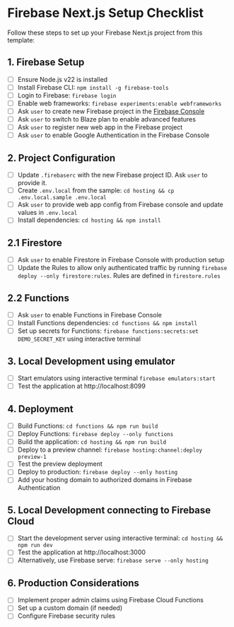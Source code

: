 # Firebase Next.js Setup Checklist

Follow these steps to set up your Firebase Next.js project from this template:

## 1. Firebase Setup
- [ ] Ensure Node.js v22 is installed
- [ ] Install Firebase CLI: `npm install -g firebase-tools`
- [ ] Login to Firebase: `firebase login`
- [ ] Enable web frameworks: `firebase experiments:enable webframeworks`
- [ ] Ask `user` to create new Firebase project in the [Firebase Console](https://console.firebase.google.com/)
- [ ] Ask `user` to switch to Blaze plan to enable advanced features
- [ ] Ask `user` to register new web app in the Firebase project
- [ ] Ask `user` to enable Google Authentication in the Firebase Console

## 2. Project Configuration
- [ ] Update `.firebaserc` with the new Firebase project ID. Ask `user` to provide it.
- [ ] Create `.env.local` from the sample: `cd hosting && cp .env.local.sample .env.local`
- [ ] Ask `user` to provide web app config from Firebase console and update values in `.env.local`
- [ ] Install dependencies: `cd hosting && npm install`

## 2.1 Firestore
- [ ] Ask `user` to enable Firestore in Firebase Console with production setup
- [ ] Update the Rules to allow only authenticated traffic by running `firebase deploy --only firestore:rules`. Rules are defined in `firestore.rules` 

## 2.2 Functions
- [ ] Ask `user` to enable Functions in Firebase Console
- [ ] Install Functions dependencies: `cd functions && npm install`
- [ ] Set up secrets for Functions: `firebase functions:secrets:set DEMO_SECRET_KEY` using interactive terminal

## 3. Local Development using emulator
- [ ] Start emulators using interactive terminal `firebase emulators:start`
- [ ] Test the application at http://localhost:8099

## 4. Deployment
- [ ] Build Functions: `cd functions && npm run build`
- [ ] Deploy Functions: `firebase deploy --only functions`
- [ ] Build the application: `cd hosting && npm run build`
- [ ] Deploy to a preview channel: `firebase hosting:channel:deploy preview-1`
- [ ] Test the preview deployment
- [ ] Deploy to production: `firebase deploy --only hosting`
- [ ] Add your hosting domain to authorized domains in Firebase Authentication

## 5. Local Development connecting to Firebase Cloud
- [ ] Start the development server using interactive terminal: `cd hosting && npm run dev`
- [ ] Test the application at http://localhost:3000
- [ ] Alternatively, use Firebase serve: `firebase serve --only hosting`

## 6. Production Considerations
- [ ] Implement proper admin claims using Firebase Cloud Functions
- [ ] Set up a custom domain (if needed)
- [ ] Configure Firebase security rules

